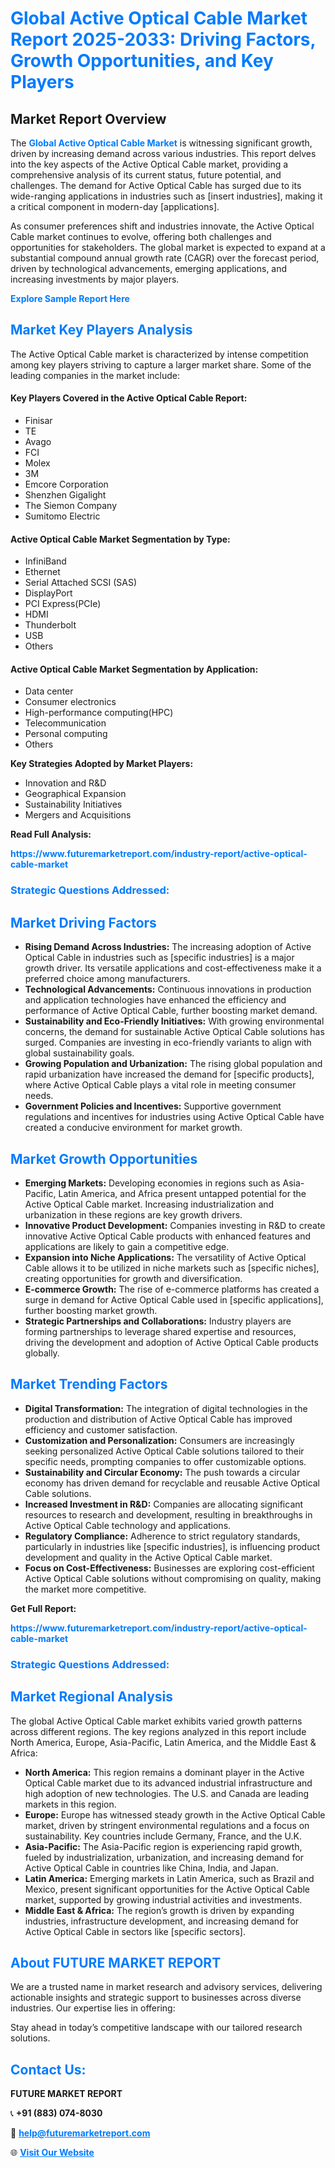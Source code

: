 <h1 style="color: #007BFF;">Global Active Optical Cable Market Report 2025-2033: Driving Factors, Growth Opportunities, and Key Players</h1>

<section id="overview">
<h2>Market Report Overview</h2>
<p>The <a href="https://www.futuremarketreport.com/industry-report/active-optical-cable-market" style="color: #007BFF; text-decoration: none;"><strong>Global Active Optical Cable Market</strong></a> is witnessing significant growth, driven by increasing demand across various industries. This report delves into the key aspects of the Active Optical Cable market, providing a comprehensive analysis of its current status, future potential, and challenges. The demand for Active Optical Cable has surged due to its wide-ranging applications in industries such as [insert industries], making it a critical component in modern-day [applications].</p>
<p>As consumer preferences shift and industries innovate, the Active Optical Cable market continues to evolve, offering both challenges and opportunities for stakeholders. The global market is expected to expand at a substantial compound annual growth rate (CAGR) over the forecast period, driven by technological advancements, emerging applications, and increasing investments by major players.</p>
</section>

<section id="overview">
<p><a href="https://www.futuremarketreport.com/request-sample/reportId=45365" style="color: #007BFF; text-decoration: none;"><strong>Explore Sample Report Here</strong></a></p>
</section>

<section id="key-players">
<h2 style="color: #007BFF;">Market Key Players Analysis</h2>
<p>The Active Optical Cable market is characterized by intense competition among key players striving to capture a larger market share. Some of the leading companies in the market include:</p>
<h4>Key Players Covered in the Active Optical Cable Report:</h4>
<ul><li>Finisar</li><li>TE</li><li>Avago</li><li>FCI</li><li>Molex</li><li>3M</li><li>Emcore Corporation</li><li>Shenzhen Gigalight</li><li>The Siemon Company</li><li>Sumitomo Electric</li></ul>
<h4>Active Optical Cable Market Segmentation by Type:</h4>
<ul><li>InfiniBand</li><li>Ethernet</li><li>Serial Attached SCSI (SAS)</li><li>DisplayPort</li><li>PCI Express(PCIe)</li><li>HDMI</li><li>Thunderbolt</li><li>USB</li><li>Others</li></ul>

<h4>Active Optical Cable Market Segmentation by Application:</h4>
<ul><li>Data center</li><li>Consumer electronics</li><li>High-performance computing(HPC)</li><li>Telecommunication</li><li>Personal computing</li><li>Others</li></ul>
<p><strong>Key Strategies Adopted by Market Players:</strong></p>
<ul>
<li>Innovation and R&D</li>
<li>Geographical Expansion</li>
<li>Sustainability Initiatives</li>
<li>Mergers and Acquisitions</li>
</ul>
</section>

<section>
<p><strong>Read Full Analysis: </strong></p><a href="https://www.futuremarketreport.com/industry-report/active-optical-cable-market" style="color: #007BFF; text-decoration: none;"><strong>https://www.futuremarketreport.com/industry-report/active-optical-cable-market</strong></a>
<h3 style="color: #007BFF;">Strategic Questions Addressed:</h3>
</section>

<section id="driving-factors">
<h2 style="color: #007BFF;">Market Driving Factors</h2>
<ul>
<li><strong>Rising Demand Across Industries:</strong> The increasing adoption of Active Optical Cable in industries such as [specific industries] is a major growth driver. Its versatile applications and cost-effectiveness make it a preferred choice among manufacturers.</li>
<li><strong>Technological Advancements:</strong> Continuous innovations in production and application technologies have enhanced the efficiency and performance of Active Optical Cable, further boosting market demand.</li>
<li><strong>Sustainability and Eco-Friendly Initiatives:</strong> With growing environmental concerns, the demand for sustainable Active Optical Cable solutions has surged. Companies are investing in eco-friendly variants to align with global sustainability goals.</li>
<li><strong>Growing Population and Urbanization:</strong> The rising global population and rapid urbanization have increased the demand for [specific products], where Active Optical Cable plays a vital role in meeting consumer needs.</li>
<li><strong>Government Policies and Incentives:</strong> Supportive government regulations and incentives for industries using Active Optical Cable have created a conducive environment for market growth.</li>
</ul>
</section>

<section id="growth-opportunities">
<h2 style="color: #007BFF;">Market Growth Opportunities</h2>
<ul>
<li><strong>Emerging Markets:</strong> Developing economies in regions such as Asia-Pacific, Latin America, and Africa present untapped potential for the Active Optical Cable market. Increasing industrialization and urbanization in these regions are key growth drivers.</li>
<li><strong>Innovative Product Development:</strong> Companies investing in R&D to create innovative Active Optical Cable products with enhanced features and applications are likely to gain a competitive edge.</li>
<li><strong>Expansion into Niche Applications:</strong> The versatility of Active Optical Cable allows it to be utilized in niche markets such as [specific niches], creating opportunities for growth and diversification.</li>
<li><strong>E-commerce Growth:</strong> The rise of e-commerce platforms has created a surge in demand for Active Optical Cable used in [specific applications], further boosting market growth.</li>
<li><strong>Strategic Partnerships and Collaborations:</strong> Industry players are forming partnerships to leverage shared expertise and resources, driving the development and adoption of Active Optical Cable products globally.</li>
</ul>
</section>

<section id="trending-factors">
<h2 style="color: #007BFF;">Market Trending Factors</h2>
<ul>
<li><strong>Digital Transformation:</strong> The integration of digital technologies in the production and distribution of Active Optical Cable has improved efficiency and customer satisfaction.</li>
<li><strong>Customization and Personalization:</strong> Consumers are increasingly seeking personalized Active Optical Cable solutions tailored to their specific needs, prompting companies to offer customizable options.</li>
<li><strong>Sustainability and Circular Economy:</strong> The push towards a circular economy has driven demand for recyclable and reusable Active Optical Cable solutions.</li>
<li><strong>Increased Investment in R&D:</strong> Companies are allocating significant resources to research and development, resulting in breakthroughs in Active Optical Cable technology and applications.</li>
<li><strong>Regulatory Compliance:</strong> Adherence to strict regulatory standards, particularly in industries like [specific industries], is influencing product development and quality in the Active Optical Cable market.</li>
<li><strong>Focus on Cost-Effectiveness:</strong> Businesses are exploring cost-efficient Active Optical Cable solutions without compromising on quality, making the market more competitive.</li>
</ul>
</section>

<section>
<p><strong>Get Full Report: </strong></p><a href="https://www.futuremarketreport.com/industry-report/active-optical-cable-market" style="color: #007BFF; text-decoration: none;"><strong>https://www.futuremarketreport.com/industry-report/active-optical-cable-market</strong></a>
<h3 style="color: #007BFF;">Strategic Questions Addressed:</h3>
</section>


<section id="regional-analysis">
<h2 style="color: #007BFF;">Market Regional Analysis</h2>
<p>The global Active Optical Cable market exhibits varied growth patterns across different regions. The key regions analyzed in this report include North America, Europe, Asia-Pacific, Latin America, and the Middle East & Africa:</p>
<ul>
<li><strong>North America:</strong> This region remains a dominant player in the Active Optical Cable market due to its advanced industrial infrastructure and high adoption of new technologies. The U.S. and Canada are leading markets in this region.</li>
<li><strong>Europe:</strong> Europe has witnessed steady growth in the Active Optical Cable market, driven by stringent environmental regulations and a focus on sustainability. Key countries include Germany, France, and the U.K.</li>
<li><strong>Asia-Pacific:</strong> The Asia-Pacific region is experiencing rapid growth, fueled by industrialization, urbanization, and increasing demand for Active Optical Cable in countries like China, India, and Japan.</li>
<li><strong>Latin America:</strong> Emerging markets in Latin America, such as Brazil and Mexico, present significant opportunities for the Active Optical Cable market, supported by growing industrial activities and investments.</li>
<li><strong>Middle East & Africa:</strong> The region’s growth is driven by expanding industries, infrastructure development, and increasing demand for Active Optical Cable in sectors like [specific sectors].</li>
</ul>
</section>

<footer>
<h2 style="color: #007BFF;">About FUTURE MARKET REPORT</h2>
<p>We are a trusted name in market research and advisory services, delivering actionable insights and strategic support to businesses across diverse industries. Our expertise lies in offering:</p>

<p>Stay ahead in today’s competitive landscape with our tailored research solutions.</p>

<h2 style="color: #007BFF;">Contact Us:</h2>
<p><strong>FUTURE MARKET REPORT</strong></p>
<p>📞 <strong>+91 (883) 074-8030</strong></p>
<p>📧 <strong><a href="mailto:help@futuremarketreport.com" style="color: #007BFF;">help@futuremarketreport.com</a></strong></p>
<p>🌐 <strong><a href="https://www.futuremarketreport.com/" style="color: #007BFF;">Visit Our Website</a></strong></p>
</footer>